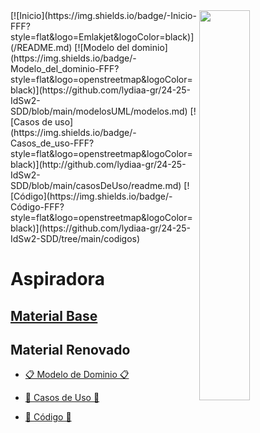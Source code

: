 <img src="/images/aspiradora.png" width="40%" align="right"/>
[![Inicio](https://img.shields.io/badge/-Inicio-FFF?style=flat&logo=Emlakjet&logoColor=black)](/README.md)
[![Modelo del dominio](https://img.shields.io/badge/-Modelo_del_dominio-FFF?style=flat&logo=openstreetmap&logoColor=black)](https://github.com/lydiaa-gr/24-25-IdSw2-SDD/blob/main/modelosUML/modelos.md)
[![Casos de uso](https://img.shields.io/badge/-Casos_de_uso-FFF?style=flat&logo=openstreetmap&logoColor=black)](http://github.com/lydiaa-gr/24-25-IdSw2-SDD/blob/main/casosDeUso/readme.md)
[![Código](https://img.shields.io/badge/-Código-FFF?style=flat&logo=openstreetmap&logoColor=black)](https://github.com/lydiaa-gr/24-25-IdSw2-SDD/tree/main/codigos)

# Aspiradora


## [Material Base](documentos/enunciado.md)

## Material Renovado

- [📋 Modelo de Dominio 📋](modelosUML/modelos.md)

- [🔧 Casos de Uso 🔧]()

- [💾 Código 💾]()
